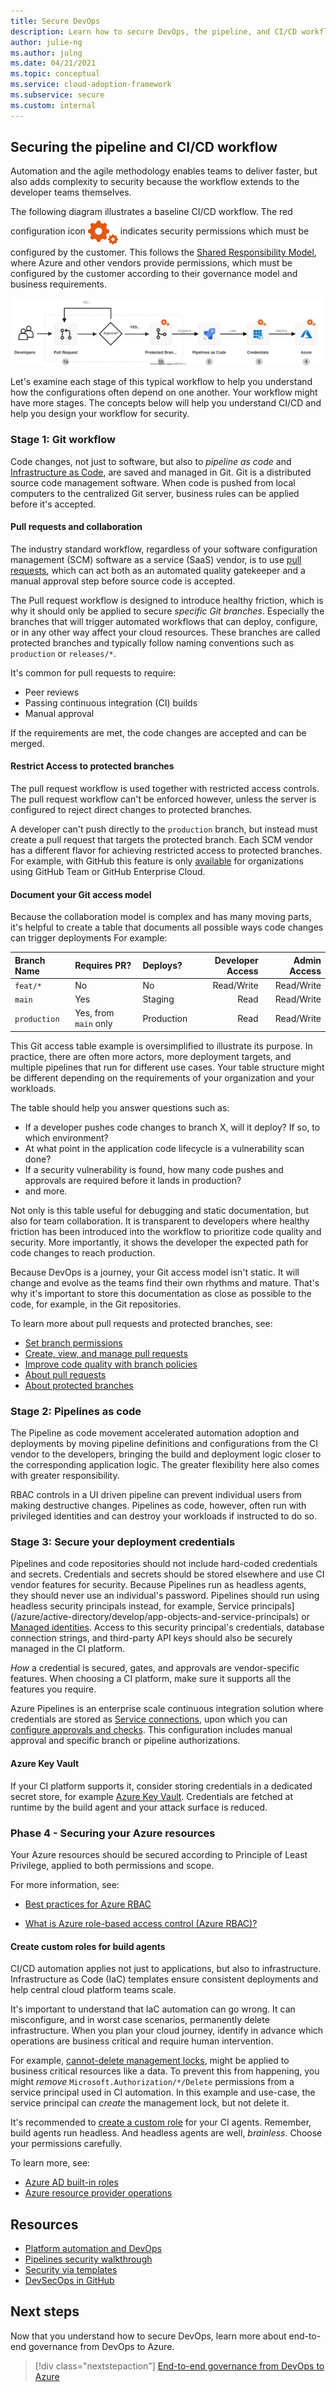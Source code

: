 ```yaml
---
title: Secure DevOps
description: Learn how to secure DevOps, the pipeline, and CI/CD workflow.
author: julie-ng
ms.author: julng
ms.date: 04/21/2021
ms.topic: conceptual
ms.service: cloud-adoption-framework
ms.subservice: secure
ms.custom: internal
---
```


## Securing the pipeline and CI/CD workflow

Automation and the agile methodology enables teams to deliver faster, but also adds complexity to security because the workflow extends to the developer teams themselves.

The following diagram illustrates a baseline CI/CD workflow. The red configuration icon <img src="./../media/devsecops-iconmonstr-gear-10.svg" valign="middle" alt="configuration cog icon"> indicates security permissions which must be configured by the customer. This follows the [Shared Responsibility Model](/azure/security/fundamentals/shared-responsibility), where Azure and other vendors provide permissions, which must be configured by the customer according to their governance model and business requirements.

<img src="./../media/devsecops-workflow.svg" alt="A typical CI/CD workflow that illustrates how code changes in a Git repository will affect your cloud resources">

Let's examine each stage of this typical workflow to help you understand how the configurations often depend on one another. Your workflow might have more stages. The concepts below will help you understand CI/CD and help you design your workflow for security.

### Stage 1: Git workflow

Code changes, not just to software, but also to *pipeline as code* and [Infrastructure as Code](/devops/deliver/what-is-infrastructure-as-code), are saved and managed in Git. Git is a distributed source code management software. When code is pushed from local computers to the centralized Git server, business rules can be applied before it's accepted.

#### Pull requests and collaboration

The industry standard workflow, regardless of your software configuration management (SCM) software as a service (SaaS) vendor, is to use [pull requests](/azure/devops/repos/git/pull-requests), which can act both as an automated quality gatekeeper and a manual approval step before source code is accepted.

The Pull request workflow is designed to introduce healthy friction, which is why it should only be applied to secure _specific Git branches_. Especially the branches that will trigger automated workflows that can deploy, configure, or in any other way affect your cloud resources. These branches are called protected branches and typically follow naming conventions such as `production` or `releases/*`.

It's common for pull requests to require:

- Peer reviews
- Passing continuous integration (CI) builds
- Manual approval

If the requirements are met, the code changes are accepted and can be merged.

#### Restrict Access to protected branches

The pull request workflow is used together with restricted access controls. The pull request workflow can't be enforced however, unless the server is configured to reject direct changes to protected branches.

A developer can't push directly to the `production` branch, but instead must create a pull request that targets the protected branch. Each SCM vendor has a different flavor for achieving restricted access to protected branches. For example, with GitHub this feature is only [available](https://docs.github.com/en/github/administering-a-repository/defining-the-mergeability-of-pull-requests/about-protected-branches#restrict-who-can-push-to-matching-branches) for organizations using GitHub Team or GitHub Enterprise Cloud.

#### Document your Git access model

Because the collaboration model is complex and has many moving parts, it's helpful to create a table that documents all possible ways code changes can trigger deployments For example:

| Branch Name | Requires PR? | Deploys? | Developer Access | Admin Access |
|:--|:--|:--|--:|--:|
| `feat/*` | No | No | Read/Write | Read/Write |
| `main` | Yes | Staging | Read | Read/Write |
| `production` | Yes, from `main` only | Production | Read | Read/Write |

This Git access table example is oversimplified to illustrate its purpose. In practice, there are often more actors, more deployment targets, and multiple pipelines that run for different use cases. Your table structure might be different depending on the requirements of your organization and your workloads.

The table should help you answer questions such as:

- If a developer pushes code changes to branch X, will it deploy? If so, to which environment?
- At what point in the application code lifecycle is a vulnerability scan done?
- If a security vulnerability is found, how many code pushes and approvals are required before it lands in production?
- and more.

Not only is this table useful for debugging and static documentation, but also for team collaboration. It is transparent to developers where healthy friction has been introduced into the workflow to prioritize code quality and security. More importantly, it shows the developer the expected path for code changes to reach production.

Because DevOps is a journey, your Git access model isn't static. It will change and evolve as the teams find their own rhythms and mature. That's why it's important to store this documentation as close as possible to the code, for example, in the Git repositories.

To learn more about pull requests and protected branches, see:

- [Set branch permissions](/azure/devops/repos/git/branch-permissions)
- [Create, view, and manage pull requests](/azure/devops/repos/git/pull-requests)
- [Improve code quality with branch policies](/azure/devops/repos/git/branch-policies)
- [About pull requests](https://docs.github.com/en/github/collaborating-with-issues-and-pull-requests/proposing-changes-to-your-work-with-pull-requests/about-pull-requests)
- [About protected branches](https://docs.github.com/en/github/administering-a-repository/defining-the-mergeability-of-pull-requests/about-protected-branches)

### Stage 2: Pipelines as code

The Pipeline as code movement accelerated automation adoption and deployments by moving pipeline definitions and configurations from the CI vendor to the developers, bringing the build and deployment logic closer to the corresponding application logic. The greater flexibility here also comes with greater responsibility.

RBAC controls in a UI driven pipeline can prevent individual users from making destructive changes. Pipelines as code, however, often run with privileged identities and can destroy your workloads if instructed to do so.

### Stage 3: Secure your deployment credentials

Pipelines and code repositories should not include hard-coded credentials and secrets. Credentials and secrets should be stored elsewhere and use CI vendor features for security. Because Pipelines run as headless agents, they should never use an individual's password. Pipelines should run using headless security principals instead,  for example, Service principals](/azure/active-directory/develop/app-objects-and-service-principals) or [Managed identities](/azure/active-directory/managed-identities-azure-resources/overview). Access to this security principal's credentials, database connection strings, and third-party API keys should also be securely managed in the CI platform.

_How_ a credential is secured, gates, and approvals are vendor-specific features. When choosing a CI platform, make sure it supports all the features you require.

Azure Pipelines is an enterprise scale continuous integration solution where credentials are stored as [Service connections](/azure/devops/pipelines/library/service-endpoints?tabs=yaml), upon which you can [configure approvals and checks](/azure/devops/pipelines/process/approvals?tabs=check-pass). This configuration includes manual approval and specific branch or pipeline authorizations.

#### Azure Key Vault

If your CI platform supports it, consider storing credentials in a dedicated secret store, for example [Azure Key Vault](https://azure.microsoft.com/services/key-vault/). Credentials are fetched at runtime by the build agent and your attack surface is reduced.

### Phase 4 - Securing your Azure resources

Your Azure resources should be secured according to Principle of Least Privilege, applied to both permissions and scope.

For more information, see:

- [Best practices for Azure RBAC](/azure/role-based-access-control/best-practices)

- [What is Azure role-based access control (Azure RBAC)?](/azure/role-based-access-control/overview)

#### Create custom roles for build agents

CI/CD automation applies not just to applications, but also to infrastructure. Infrastructure as Code (IaC) templates ensure consistent deployments and help central cloud platform teams scale.

It's important to understand that IaC automation can go wrong. It can misconfigure, and in worst case scenarios, permanently delete infrastructure. When you plan your cloud journey, identify in advance which operations are business critical and require human intervention.

For example, [cannot-delete management locks](/azure/azure-resource-manager/management/lock-resources), might be applied to business critical resources like a data. To prevent this from happening, you might *remove* `Microsoft.Authorization/*/Delete` permissions from a service principal used in CI automation. In this example and use-case, the service principal can *create* the management lock, but not delete it.

It's recommended to [create a custom role](/azure/role-based-access-control/custom-roles) for your CI agents. Remember, build agents run headless. And headless agents are well, _brainless_. Choose your permissions carefully.

To learn more, see:

- [Azure AD built-in roles](/azure/active-directory/roles/permissions-reference)
- [Azure resource provider operations](/azure/role-based-access-control/resource-provider-operations)

## Resources

- [Platform automation and DevOps](../../ready/enterprise-scale/platform-automation-and-devops.md)
- [Pipelines security walkthrough](/azure/devops/pipelines/security/overview)
- [Security via templates](/azure/devops/pipelines/security/templates)
- [DevSecOps in GitHub](/azure/architecture/solution-ideas/articles/devsecops-in-github)

## Next steps

Now that you understand how to secure DevOps, learn more about end-to-end governance from DevOps to Azure.

> [!div class="nextstepaction"]
> [End-to-end governance from DevOps to Azure](./end-to-end-governance.md)
